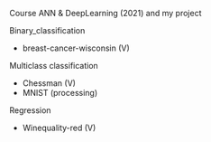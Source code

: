 Course ANN & DeepLearning (2021) and my project

Binary_classification
  + breast-cancer-wisconsin (V)

Multiclass classification
  + Chessman  (V)
  + MNIST (processing)

Regression
  + Winequality-red (V)
